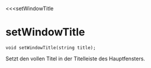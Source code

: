 ﻿<<<setWindowTitle

# setWindowTitle

```fnpreview
void setWindowTitle(string title);
```
Setzt den vollen Titel in der Titelleiste des Hauptfensters.